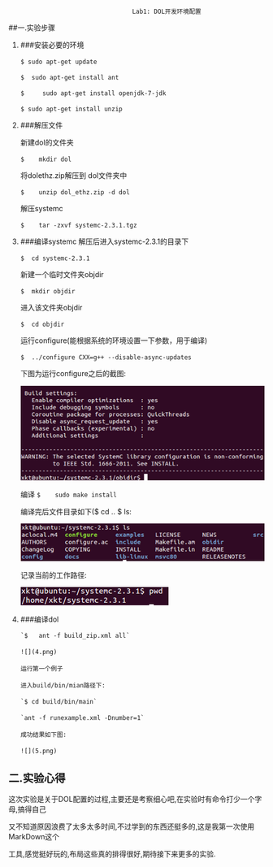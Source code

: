                                       Lab1: DOL开发环境配置
##一.实验步骤
1. ###安装必要的环境
    
     `$ sudo apt-get update` 

     `$  sudo apt-get install ant`

     `$ 	sudo apt-get install openjdk-7-jdk`

     `$	sudo apt-get install unzip`

2. ###解压文件

      新建dol的文件夹 

      `$	mkdir dol`

      将dolethz.zip解压到 dol文件夹中

      `$	unzip dol_ethz.zip -d dol`
 
      解压systemc

      `$	tar -zxvf systemc-2.3.1.tgz`

3. ###编译systemc
     解压后进入systemc-2.3.1的目录下

     `$	 cd systemc-2.3.1`

     新建一个临时文件夹objdir

     `$	 mkdir objdir`

     进入该文件夹objdir

     `$	 cd objdir`

     运行configure(能根据系统的环境设置一下参数，用于编译)

     `$	 ../configure CXX=g++ --disable-async-updates`
      
      下图为运行configure之后的截图:

      ![configure的截图](1.png)

      编译
      `$	sudo make install`

      编译完后文件目录如下($ cd ..        $ ls:    

      ![](2.png)

 
      记录当前的工作路径:

      ![](3.png)
      
4. ###编译dol
  
       `$	ant -f build_zip.xml all`

       ![](4.png)

       运行第一个例子

       进入build/bin/mian路径下:
     
       `$ cd build/bin/main`

       `ant -f runexample.xml -Dnumber=1`

       成功结果如下图:

       ![](5.png)

##  二.实验心得

   
   这次实验是关于DOL配置的过程,主要还是考察细心吧,在实验时有命令打少一个字母,搞得自己

   又不知道原因浪费了太多太多时间,不过学到的东西还挺多的,这是我第一次使用MarkDown这个
 
   工具,感觉挺好玩的,布局这些真的排得很好,期待接下来更多的实验.
      